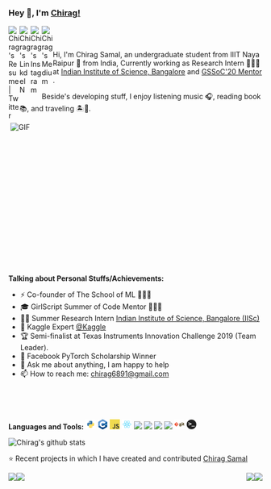 ### Hey 👋, I'm [Chirag!](https://chiragsamal.github.io/chirag/)


<a href="https://twitter.com/samal_chirag">
  <img align="left" alt="Chirag's Resume | Twitter" width="22px" src="https://cdn.jsdelivr.net/npm/simple-icons@v3/icons/twitter.svg" />
</a>
<a href="https://www.linkedin.com/in/chiragsamal/">
  <img align="left" alt="Chirag's LinkdeIN" width="22px" src="https://cdn.jsdelivr.net/npm/simple-icons@v3/icons/linkedin.svg" />
</a>
<a href="https://www.instagram.com/samal_chirag/">
  <img align="left" alt="Chirag's Instagram" width="22px" src="https://cdn.jsdelivr.net/npm/simple-icons@v3/icons/instagram.svg" />
</a>
<a href="https://medium.com/@chirag6891">
  <img align="left" alt="Chirag's Medium" width="22px" src="https://cdn.jsdelivr.net/npm/simple-icons@v3/icons/medium.svg" />
</a>
<br />
<br />

Hi, I'm Chirag Samal, an undergraduate student from IIIT Naya Raipur 🚀 from India, Currently working as Research Intern 🙍🏽‍♂️ at [Indian Institute of Science, Bangalore](https://www.iisc.ac.in/) and [GSSoC'20 Mentor](https://www.gssoc.tech/) .


Beside's developing stuff, I enjoy listening music 🎧, reading book 📚, and traveling 🏝️🗻.

  <img align="right" alt="GIF" width="500" height="300" src="https://websiteoncall.com/wp-content/uploads/2020/03/software_development.gif" />


**Talking about Personal Stuffs/Achievements:**

- ⚡️ Co-founder of The School of ML  👨🏽‍💻 
- 🎓 GirlScript Summer of Code Mentor 👨🏽‍💼
- 👨‍💻 Summer Research Intern [Indian Institute of Science, Bangalore (IISc)](https://www.iisc.ac.in/)
- 🌱 Kaggle Expert [@Kaggle](https://www.kaggle.com/chirag9073)
- 🏆 Semi-finalist at Texas Instruments Innovation Challenge 2019 (Team Leader). 
- 🥇 Facebook PyTorch Scholarship Winner
- 💬 Ask me about anything, I am happy to help
- 📫 How to reach me: chirag6891@gmail.com

&nbsp;

<br>


**Languages and Tools:**
<code><img height="20" src="https://raw.githubusercontent.com/github/explore/80688e429a7d4ef2fca1e82350fe8e3517d3494d/topics/python/python.png"></code>
<code><img height="20" src="https://raw.githubusercontent.com/github/explore/80688e429a7d4ef2fca1e82350fe8e3517d3494d/topics/cpp/cpp.png"></code>
<code><img height="20" src="https://raw.githubusercontent.com/github/explore/80688e429a7d4ef2fca1e82350fe8e3517d3494d/topics/javascript/javascript.png"></code>
<code><img height="20" src="https://raw.githubusercontent.com/github/explore/80688e429a7d4ef2fca1e82350fe8e3517d3494d/topics/react/react.png"></code>
<code><img height="20" src="https://github.com/chiragsamal/Pothole-Detection/blob/master/Images/Rlogo.png"></code>
<code><img height="20" src="https://github.com/chiragsamal/Pothole-Detection/blob/master/Images/django-logo-negative.png"></code>
<code><img height="20" src="https://github.com/chiragsamal/Pothole-Detection/blob/master/Images/Tensorflow_logo.svg.png"></code>
<code><img height="20" src="https://github.com/chiragsamal/Pothole-Detection/blob/master/Images/pytorch.jpeg"></code>
<code><img height="20" src="https://raw.githubusercontent.com/github/explore/80688e429a7d4ef2fca1e82350fe8e3517d3494d/topics/git/git.png"></code>
<code><img height="20" src="https://raw.githubusercontent.com/github/explore/80688e429a7d4ef2fca1e82350fe8e3517d3494d/topics/terminal/terminal.png"></code>


![Chirag's github stats](https://github-readme-stats.vercel.app/api?username=chiragsamal&show_icons=true&hide_border=true)


⭐️ Recent projects in which I have created and contributed [Chirag Samal](https://github.com/chiragsamal)


<a href="https://github.com/chiragsamal/Zomato">
  <img align="left" src="https://github-readme-stats.vercel.app/api/pin/?username=anuragshukla06&repo=Zomato" />
</a>

<a href="https://github.com/chiragsamal/Microsoft-Malware-Prediction">
  <img align="right" src="https://github-readme-stats.vercel.app/api/pin/?username=chiragsamal&repo=Microsoft-Malware-Prediction" />
</a>

<a href="https://github.com/chiragsamal/Netflix-Movies-and-TV-Shows">
  <img align="left" src="https://github-readme-stats.vercel.app/api/pin/?username=chiragsamal&repo=Netflix-Movies-and-TV-Shows" />
</a>

<a href="https://github.com/chiragsamal/Understanding-Forest-from-Space">
  <img align="right" src="https://github-readme-stats.vercel.app/api/pin/?username=chiragsamal&repo=Understanding-Forest-from-Space" />
</a>



